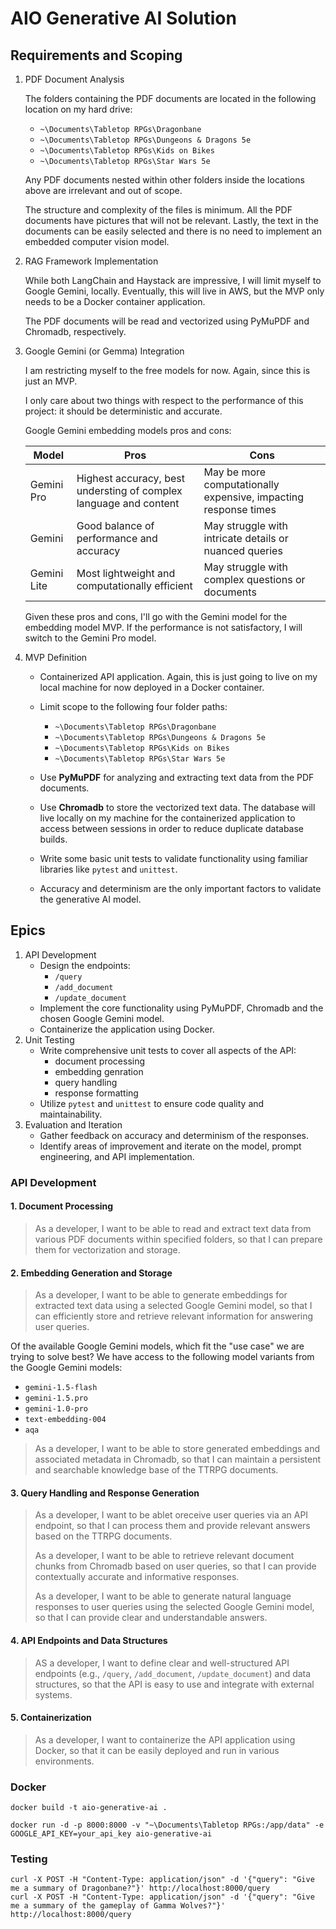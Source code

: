 # AIO Generative AI Solution

## Requirements and Scoping

1. PDF Document Analysis

    The folders containing the PDF documents are located in the following location on my hard drive:

    - `~\Documents\Tabletop RPGs\Dragonbane`
    - `~\Documents\Tabletop RPGs\Dungeons & Dragons 5e`
    - `~\Documents\Tabletop RPGs\Kids on Bikes`
    - `~\Documents\Tabletop RPGs\Star Wars 5e`

    Any PDF documents nested within other folders inside the locations above are irrelevant and out of scope.

    The structure and complexity of the files is minimum. All the PDF documents have pictures that will not be relevant. Lastly, the text in the documents can be easily selected and there is no need to implement an embedded computer vision model.

2. RAG Framework Implementation

    While both LangChain and Haystack are impressive, I will limit myself to Google Gemini, locally. Eventually, this will live in AWS, but the MVP only needs to be a Docker container application.

    The PDF documents will be read and vectorized using PyMuPDF and Chromadb, respectively.

3. Google Gemini (or Gemma) Integration

    I am restricting myself to the free models for now. Again, since this is just an MVP.

    I only care about two things with respect to the performance of this project: it should be deterministic and accurate.

    Google Gemini embedding models pros and cons:

    | Model | Pros | Cons |
    | --- | --- | --- |
    | Gemini Pro | Highest accuracy, best understing of complex language and content | May be more computationally expensive, impacting response times |
    | Gemini | Good balance of performance and accuracy | May struggle with intricate details or nuanced queries |
    | Gemini Lite | Most lightweight and computationally efficient | May struggle with complex questions or documents |

    Given these pros and cons, I'll go with the Gemini model for the embedding model MVP. If the performance is not satisfactory, I will switch to the Gemini Pro model.

4. MVP Definition

   - Containerized API application. Again, this is just going to live on my local machine for now deployed in a Docker container.

   - Limit scope to the following four folder paths:

     - `~\Documents\Tabletop RPGs\Dragonbane`
     - `~\Documents\Tabletop RPGs\Dungeons & Dragons 5e`
     - `~\Documents\Tabletop RPGs\Kids on Bikes`
     - `~\Documents\Tabletop RPGs\Star Wars 5e`

   - Use **PyMuPDF** for analyzing and extracting text data from the PDF documents.

   - Use **Chromadb** to store the vectorized text data. The database will live locally on my machine for the containerized application to access between sessions in order to reduce duplicate database builds.

   - Write some basic unit tests to validate functionality using familiar libraries like `pytest` and `unittest`.

   - Accuracy and determinism are the only important factors to validate the generative AI model.

## Epics

1. API Development
   - Design the endpoints:
     - `/query`
     - `/add_document`
     - `/update_document`
   - Implement the core functionality using PyMuPDF, Chromadb and the chosen Google Gemini model.
   - Containerize the application using Docker.
2. Unit Testing
   - Write comprehensive unit tests to cover all aspects of the API:
     - document processing
     - embedding genration
     - query handling
     - response formatting
   - Utilize `pytest` and `unittest` to ensure code quality and maintainability.
3. Evaluation and Iteration
   - Gather feedback on accuracy and determinism of the responses.
   - Identify areas of improvement and iterate on the model, prompt engineering, and API implementation.

### API Development

#### 1. Document Processing

> As a developer, I want to be able to read and extract text data from various PDF documents within specified folders, so that I can prepare them for vectorization and storage.

#### 2. Embedding Generation and Storage

> As a developer, I want to be able to generate embeddings for extracted text data using a selected Google Gemini model, so that I can efficiently store and retrieve relevant information for answering user queries.

Of the available Google Gemini models, which fit the "use case" we are trying to solve best? We have access to the following model variants from the Google Gemini models:

- `gemini-1.5-flash`
- `gemini-1.5.pro`
- `gemini-1.0-pro`
- `text-embedding-004`
- `aqa`

> As a developer, I want to be able to store generated embeddings and associated metadata in Chromadb, so that I can maintain a persistent and searchable knowledge base of the TTRPG documents.

#### 3. Query Handling and Response Generation

> As a developer, I want to be ablet oreceive user queries via an API endpoint, so that I can process them and provide relevant answers based on the TTRPG documents.
>
> As a developer, I want to be able to retrieve relevant document chunks from Chromadb based on user queries, so that I can provide contextually accurate and informative responses.
>
> As a developer, I want to be able to generate natural language responses to user queries using the selected Google Gemini model, so that I can provide clear and understandable answers.

#### 4. API Endpoints and Data Structures

> AS a developer, I want to define clear and well-structured API endpoints (e.g., `/query`, `/add_document`, `/update_document`) and data structures, so that the API is easy to use and integrate with external systems.

#### 5. Containerization

> As a developer, I want to containerize the API application using Docker, so that it can be easily deployed and run in various environments.

### Docker

```shell
docker build -t aio-generative-ai .
```

```shell
docker run -d -p 8000:8000 -v "~\Documents\Tabletop RPGs:/app/data" -e GOOGLE_API_KEY=your_api_key aio-generative-ai
```

### Testing

```shell
curl -X POST -H "Content-Type: application/json" -d '{"query": "Give me a summary of Dragonbane?"}' http://localhost:8000/query
curl -X POST -H "Content-Type: application/json" -d '{"query": "Give me a summary of the gameplay of Gamma Wolves?"}' http://localhost:8000/query
```
